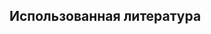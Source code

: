 ## Использованная литература

[^1]: Михаил Ашихмин. BRDF на основе распределения. Технический отчет, 2007. / Michael Ashikhmin. Distribution-based brdfs. Technical report, 2007.

[^2]: Майкл Ашихмин, Саймон Преможе и Питер Ширли. Генератор BRDF на основе микрограней. В Шейле Хоффмейер, редакторе, *Труды конференции по компьютерной графике 2000 (SIGGRAPH-00)*, страницы 65–74, Нью-Йорк, 23–28 июля 2000 г. ACMPress. / Michael Ashikhmin, Simon Premože, and Peter Shirley. A Microfacet-Based BRDF generator. In Sheila Hoffmeyer, editor, *Proceedings of the Computer Graphics Conference 2000 (SIGGRAPH-00)*, pages 65–74, New York, July 23–28 2000. ACMPress.

[^3]: Майкл Ашихмин и Питер Ширли. Анизотропная модель BRDF Фонга. Журнал графических инструментов: JGT, 5(2):25–32, 2000. / Michael Ashikhmin and Peter Shirley. An anisotropic Phong BRDF model. *Journal of Graphics Tools: JGT*, 5(2):25–32, 2000.

[^4]: М. М. Багер, К. Солер и Н. Хольцшух. Точная подгонка измеренных отражательных способностей с использованием смещенного гамма-микрогранного распределения. *Форум компьютерной графики*, 31(4):1509–1518, 2012. / M. M. Bagher, C. Soler, and N. Holzschuch. Accurate fitting of measured reflectances using a shifted gamma micro-facet distribution. *Computer Graphics Forum*, 31(4):1509–1518, 2012.

[^5]: П. Бекманн и А. Спиццикино. *Рассеяние электромагнитных волн от шероховатых поверхностей.* MacMillan, 1963. / P. Beckmann and A. Spizzichino. *The scattering of electromagnetic waves from rough surfaces.* MacMillan, 1963.

[^6]: Джеймс Ф. Блинн. Модели отражения света для компьютерно-синтезированных изображений. том 11, страницы 192–198, июль 1977 г. / James F. Blinn. Models of light reflection for computer synthesized pictures. volume 11, pages 192–198, July 1977.

[^7]: Р. Л. Кук и К. Э. Торранс. Модель отражения для компьютерной графики. *Компьютерная графика*, 15(3):307–316, 1981. / R. L. Cook and K. E. Torrance. A reflectance model for computer graphics. *Computer Graphics*, 15(3):307–316, 1981.

[^8]: Арне Дюр. Улучшенная нормализация для модели отражения Уорда. *Журнал графики, графических процессоров и игровых инструментов*, 11(1):51–59, 2006. / Arne Dür. An improved normalization for the Ward reflectance model. *Journal of graphics, gpu, and game tools*, 11(1):51–59, 2006.

[^9]: Дэйв Эдвардс, Соломон Булос, Джаред Джонсон, Питер Ширли, Майкл Ашихмин, Майкл Старк и Крис Уайман. Диск вектора полпути для моделирования brdf. *ACM Trans. Graph.*, 25(1):1–18, январь 2006 г. / Dave Edwards, Solomon Boulos, Jared Johnson, Peter Shirley, Michael Ashikhmin, Michael Stark, and Chris Wyman. The halfway vector disk for brdf modeling. *ACM Trans. Graph.*, 25(1):1–18, January 2006.

[^10]: Дэвид Гейслер-Мородер и Арне Дюр. Новая BRDF модель Уорда с ограниченным альбедо. *Форум Компьют. Граф.*, 29(4):1391–1398, 2010. / David Geisler-Moroder and Arne Dür. A new Ward BRDF model with bounded albedo. *Comput. Graph. Forum*, 29(4):1391–1398, 2010.

[^11]: Пэт Ханрахан и Вольфганг Крюгер. Отражение от слоистых поверхностей из-за подповерхностного рассеяния. В *Труды 20-й ежегодной конференции по компьютерной графике и интерактивным технологиям*, SIGGRAPH ’93, страницы 165–174, Нью-Йорк, США, 1993. ACM. / Pat Hanrahan and Wolfgang Krueger. Reflection from layered surfaces due to subsurface scattering. In *Proceedings of the 20th annual conference on Computer graphics and interactive techniques*, SIGGRAPH ’93, pages 165–174, New York, NY, USA, 1993. ACM.

[^12]: Сяо Д. Хэ, Кеннет Э. Торранс, Франсуа X. Силлион и Дональд П. Гринберг. Комплексная физическая модель отражения света. В компьютерной графике (ACM SIGGRAPH ’91 Proceedings), том 25, страницы 175–186, июль 1991 г. / Xiao D. He, Kenneth E. Torrance, Francois X. Sillion, and Donald P. Greenberg. A Comprehensive Physical Model for Light Reflection. In Computer Graphics (ACM SIGGRAPH ’91 Proceedings), volume 25, pages 175–186, July 1991.

[^13]: Чаба Келемен, Ласло Ширмай-Калос. Связанная зеркально-матовая модель BRDF на основе микрограней с выборкой по значимости. Короткие презентации Еврографикс, 2001. / Csaba Kelemen, László Szirmay-Kalos. A microfacet based coupled specular-matte brdf model with importance sampling. Eurographics Short Presentations, 2001.

[^14]: Мурат Курт, Ласло Ширмай-Калос и Ярослав Кршиванек. Анизотропная модель BRDF для подгонки и рендеринга Монте-Карло. *SIGGRAPH Компьют. График.*, 44(1):3:1–3:15, февраль 2010 г. / Murat Kurt, László Szirmay-Kalos, and Jaroslav Kŕivánek. An anisotropic brdf model for fitting and monte carlo rendering. *SIGGRAPH Comput. Graph.*, 44(1):3:1–3:15, February 2010.

[^15]: Эрик П. Лафортюн, Синг-Чунг Фу, Кеннет Э. Торранс и Дональд П. Гринберг. Нелинейная аппроксимация функций отражения. В *Computer Graphics (ACM SIGGRAPH ’97 Proceedings)*, том 31, страницы 117–126, 1997. / Eric P. Lafortune, Sing-Choong Foo, Kenneth E. Torrance, and Donald P. Greenberg. Non-linear approximation of reflectance functions. In *Computer Graphics (ACM SIGGRAPH ’97 Proceedings)*, volume 31, pages 117–126, 1997.

[^16]: Роберт Р. Льюис. Делаем шейдеры более физически правдоподобными. В *Четвертом семинаре Eurographics по рендерингу*, номер серии EG 93 RW, страницы 47–62, Париж, Франция, июнь 1993 г. / Robert R. Lewis. Making Shaders More Physically Plausible. In *Fourth Eurographics Workshop on Rendering*, number Series EG 93 RW, pages 47–62, Paris, France, June 1993.

[^17]: Йоаким Лёв, Йоэль Кронандер, Андерс Иннерман и Йонас Унгер. Модели Brdf для точного и эффективного рендеринга глянцевых поверхностей. *ACM Trans. Graph.*, 31(1):9:1–9:14, февраль 2012 г. / Joakim Löw, Joel Kronander, Anders Ynnerman, and Jonas Unger. Brdf models for accurate and efficient rendering of glossy surfaces. *ACM Trans. Graph.*, 31(1):9:1–9:14, February 2012.

[^18]: Войцех Матусик, Ханспетер Пфистер, Мэтт Брэнд и Леонард Макмиллан. Модель отражения, управляемая данными. *ACM Transactions on Graphics*, 22(3):759–769, июль 2003 г. / Wojciech Matusik, Hanspeter Pfister, Matt Brand, and Leonard McMillan. A data-driven reflectance model. *ACM Transactions on Graphics*, 22(3):759–769, July 2003.

[^19]: Ласло Нойманн, Аттила Нойманн и Ласло Ширмай-Калос. Компактные модели с металлическим отражением. *Форум компьютерной графики*, 18(3):161–172, сентябрь 1999 г. ISSN 1067-7055. / László Neumann, Attila Neumann, and László Szirmay-Kalos. Compact metallic reflectance models. *Computer Graphics Forum*, 18(3):161–172, September 1999. ISSN 1067-7055.

[^20]: Ласло Нойманн, Аттила Нойманн и Ласло Ширмай-Калос. Модели отражения с помощью накачки функции альбедо. В **Machine Graphics and Vision*, страницы 3–18, 1999. / László Neumann, Attila Neumann, and László Szirmay-Kalos. Reflectance models by pumping up the albedo function. In *Machine Graphics and Vision*, pages 3–18, 1999.

[^21]: Эдди Нган, Фредо Дюран и Войцех Матусик. Экспериментальный анализ моделей BRDF. В работе Кавиты Балы и Филиппа Дютре, редакторов, *Eurographics Symposium on Rendering*, страницы 117–126, Констанц, Германия, 2005. Ассоциация Eurographics. / Addy Ngan, Frédo Durand, and Wojciech Matusik. Experimental analysis of BRDF models. In Kavita Bala and Philip Dutré, editors, *Eurographics Symposium on Rendering*, pages 117–126, Konstanz, Germany, 2005. Eurographics Association.

[^22]: Ко Нишино и Стивен Ломбарди. Модель отражения на основе направленной статистики для изотропных двунаправленных функций распределения отражения. *J. Opt. Soc. Am. A*, 28(1):8–18, январь 2011 г. / Ko Nishino and Stephen Lombardi. Directional statistics-based reflectance model for isotropic bidirectional reflectance distribution functions. *J. Opt. Soc. Am. A*, 28(1):8–18, Jan 2011.

[^23]: Майкл Орен и Шри К. Наяр. Обобщение модели отражения Ламберта. В *SIGGRAPH*, страницы 239–246. ACM, 1994. / Michael Oren and Shree K. Nayar. Generalization of lambert’s reflectance model. In *SIGGRAPH*, pages 239–246. ACM, 1994.

[^24]: Ромен Пакановски, Оливер Салазар Селис, Кристоф Шлик, Ксавье Гранье, Пьер Пулен и Энни Кюйт. Рациональная brdf. *Труды IEEE по визуализации и компьютерной графике*, 99 (PrePrints), 2012. / Romain Pacanowski, Oliver Salazar Celis, Christophe Schlick, Xavier Granier, Pierre Poulin, and Annie Cuyt. Rational brdf. *IEEE Transactions on Visualization and Computer Graphics*, 99(PrePrints), 2012.

[^25]: Буи-Т <!-- Туонг-->Фонг. Освещенность для сгенерированных компьютером картинок. *Сообщения ACM*, 18(6):311–317, июнь 1975 г. / Bui-T. Phong. Illumination for computer generated pictures. *Communications of the ACM*, 18(6):311–317, June 1975.

[^26]: Фабиано Ромейро, Юрий Васильев и Тодд Циклер. Пассивная рефлектометрия. *В трудах 10-й Европейской конференции по компьютерному зрению: Часть IV, ECCV* ’08, страницы 859–872, Берлин, Гейдельберг, 2008. Springer-Verlag. / Fabiano Romeiro, Yuriy Vasilyev, and Todd Zickler. Passive reflectometry. In *Proceedings of the 10th European Conference on Computer Vision: Part IV, ECCV* ’08, pages 859–872, Berlin, Heidelberg, 2008. Springer-Verlag.

[^27]: Иман Садеги, Хизер Притчетт, Хенрик Ванн Йенсен и Расмус Тамсторф. Дружественная художнику система затенения волос. *В работах ACM SIGGRAPH 2010*, SIGGRAPH ’10, страницы 56:1–56:10, Нью-Йорк, штат Нью-Йорк, США, 2010. ACM. / Iman Sadeghi, Heather Pritchett, Henrik Wann Jensen, and Rasmus Tamstorf. An artist friendly hair shading system. In *ACM SIGGRAPH 2010 papers*, SIGGRAPH ’10, pages 56:1–56:10, New York, NY, USA, 2010. ACM.

[^28]: Кристоф Шлик. Недорогая модель BRDF для физически обоснованного рендеринга. *Форум компьютерной графики*, 13(3):233–246, 1994. / Christophe Schlick. An Inexpensive BRDF Model for Physically-Based Rendering. *Computer Graphics Forum*, 13(3):233–246, 1994.

[^29]: Б. Смит. Геометрическое затенение случайной шероховатой поверхности. *IEEE Trans. Ant. and Propagation*, AP-15(5):668–671, сентябрь 1967 г. / B. Smith. Geometrical shadowing of a random rough surface. *IEEE Trans. Ant. and Propagation*, AP-15(5):668–671, September 1967.

[^30]: К. Торранс и Э. Спарроу. Теория незеркального отражения от шероховатых поверхностей. *Журн. Оптического общ. Америки*, 57:1105–1114, 1967 г. / K. Torrance and E. Sparrow. Theory for off-specular reflection from roughened surfaces. *J. Optical Soc. America*, 57:1105–1114, 1967.

[^31]: С. Троубридж и К. П. Рейц. Среднее представление нерегулярности отражения луча для шероховатости. *Журнал оптического общества Америки*, 65(5):531–536, май 1975 г. / S. Trowbridge and K. P. Reitz. Average irregularity representation of a rough ray reflection. *Journal of the Optical Society of America*, 65(5):531–536, May 1975.

[^32]: Брюс Уолтер. Заметки о BRDF Уорда. Технический отчет PCG-05-06, *Корнеллская программа компьютерной графики*, 2005. / Bruce Walter. Notes on the Ward BRDF. Technical Report PCG-05-06, *Cornell Program of Computer Graphics*, 2005.

[^33]: Брюс Уолтер, Стивен Р. Маршнер, Хонгсонг Ли и Кеннет Э. Торранс. Модели микрограней для преломления через шероховатые поверхности. *В трудах симпозиума Eurographics по рендерингу*, 2007. / Bruce Walter, Stephen R. Marschner, Hongsong Li, and Kenneth E. Torrance. Microfacet models for refraction through rough surfaces. In *Proceedings of the Eurographics Symposium on Rendering*, 2007.

[^34]: Грегори Дж. Уорд. Измерение и моделирование анизотропного отражения. В редакции Эдвина Э. Кэтмелла, *Компьютерная графика (Работы SIGGRAPH ’92)*, том 26, страницы 265–272, июль 1992 г. / Gregory J. Ward. Measuring and modeling anisotropic reflection. In Edwin E. Catmull, editor, *Computer Graphics (SIGGRAPH ’92 Proceedings)*, volume 26, pages 265–272, July 1992.

[^35]: Л. Б. Вольф, С. К. Наяр и М. Орен. Улучшенные модели диффузного отражения для компьютерного зрения. *Международный журнал компьютерного зрения*, 30(1):55–71, октябрь 1998 г. / L. B. Wolff, S. K. Nayar, and M. Oren. Improved diffuse reflection models for computer vision. *International Journal of Computer Vision*, 30(1):55–71, October 1998.